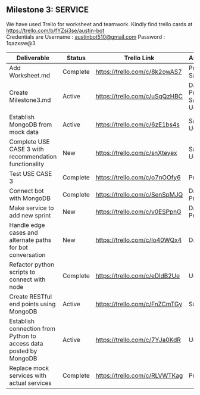 
## Milestone 3: SERVICE

We have used Trello for worksheet and teamwork. Kindly find trello cards at https://trello.com/b/fYZsi3se/austin-bot  
Credentials are Username : austinbot510@gmail.com Password : 1qazxsw@3




| Deliverable   | Status   |  Trello Link |   Assignee
| ------------- | ------------  |  ------------ |   -----------
| Add Worksheet.md       | Complete  | https://trello.com/c/8k2owAS7     |   Prashant, Sandeep
| Create Milestone3.md     | Active  | https://trello.com/c/uSqQzHBC     |   Danish, Prashant, Sandeep, Udit
| Establish MongoDB from mock data     | Active  | https://trello.com/c/6zE1bs4s     |   Sandeep, Udit
| Complete USE CASE 3 with recommendation functionality     | New  | https://trello.com/c/snXteyex     |   Sandeep, Udit
| Test USE CASE 3     | Complete  | https://trello.com/c/o7nOOfy6     |   Prashant
| Connect bot with MongoDB     | Complete  | https://trello.com/c/SenSpMJQ     |   Danish, Prashant
| Make service to add new sprint     | New  | https://trello.com/c/v0ESPpnG     |   Danish, Prashant
| Handle edge cases and alternate paths for bot conversation     | New  | https://trello.com/c/Io40WQx4     |   Danish
| Refactor python scripts to connect with node   | Complete  | https://trello.com/c/eDldB2Ue  |  Udit
| Create RESTful end points using MongoDB  | Active  | https://trello.com/c/FnZCmTGy | Sandeep
| Establish connection from Python to access data posted by MongoDB | Active | https://trello.com/c/7YJa0KdR | Udit
| Replace mock services with actual services | Complete | https://trello.com/c/RLVWTKag | Prashant

